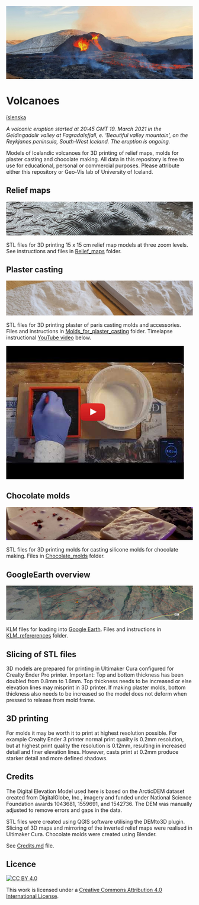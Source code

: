 ![](images/eldgos02_b.jpg)
# Volcanoes
[íslenska](README_IS.md)  

*A volcanic eruption started at 20:45 GMT 19. March 2021 in the Geldingadalir valley at Fagradalsfjall, e. 'Beautiful valley mountain', on the Reykjanes peninsula, South-West Iceland. The eruption is ongoing.*

Models of Icelandic volcanoes for 3D printing of relief maps, molds for plaster casting and chocolate making. All data in this repository is free to use for educational, personal or commercial purposes. Please attribute either this repository or Geo-Vis lab of University of Iceland.





## Relief maps
[![](images/relief_map_c.jpg)](Relief_maps/)

STL files for 3D printing 15 x 15 cm relief map models at three zoom levels. See instructions and files in [Relief_maps](Relief_maps/) folder.

## Plaster casting
[![](images/plaster_of_paris_small_medium_c.jpg)](Molds_for_plaster_casting/)

STL files for 3D printing plaster of paris casting molds and accessories. Files and instructions in [Molds_for_plaster_casting](Molds_for_plaster_casting/) folder.  Timelapse instructional [YouTube video](http://www.youtube.com/watch?v=xSu4fhIfEEE) below.

[![](images/youtube01.jpg)](http://www.youtube.com/watch?v=xSu4fhIfEEE "Timelapse of plaster casting Fagradalsfjall")


## Chocolate molds
[![](images/chocolates_c.jpg)](Chocolate_molds/)

STL files for 3D printing molds for casting silicone molds for chocolate making. Files in [Chocolate_molds](Chocolate_molds/) folder. 



## GoogleEarth overview
[![](images/KLM_ref_c.jpg)](KLM_refererences/)

KLM files for loading into [Google Earth](https://earth.google.com/web/). Files and instructions in [KLM_refererences](KLM_refererences/) folder. 


## Slicing of STL files

3D models are prepared for printing in Ultimaker Cura configured for Crealty Ender Pro printer.  Important: Top and bottom thickness has been doubled from 0.8mm to 1.6mm. Top thickness needs to be increased or else elevation lines may misprint in 3D printer. If making plaster molds, bottom thickness also needs to be increased so the model does not deform when pressed to release from mold frame.

## 3D printing
For molds it may be worth it to print at highest resolution
possible. For example Crealty Ender 3 printer normal print quality is
0.2mm resolution, but at highest print quality the resolution is
0.12mm, resulting in increased detail and finer elevation
lines. However, casts print at 0.2mm produce starker detail and more
defined shadows.


## Credits

The Digital Elevation Model used here is based on the ArcticDEM dataset created from DigitalGlobe, Inc., imagery and funded under National Science Foundation awards 1043681, 1559691, and 1542736. The DEM was manually adjusted to remove errors and gaps in the data. 

STL files were created using QGIS software utilising the DEMto3D plugin. Slicing of 3D maps and mirroring of the inverted relief maps were realised in Ultimaker Cura. Chocolate molds were created using Blender.

See [Credits.md](Credits.md) file.


## Licence

[![CC BY 4.0][cc-by-shield]][cc-by]

This work is licensed under a
[Creative Commons Attribution 4.0 International License][cc-by].



[cc-by]: http://creativecommons.org/licenses/by/4.0/
[cc-by-image]: https://i.creativecommons.org/l/by/4.0/88x31.png
[cc-by-shield]: https://img.shields.io/badge/License-CC%20BY%204.0-lightgrey.svg




